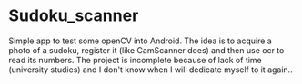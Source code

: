 # Sudoku_scanner
Simple app to test some openCV into Android.
The idea is to acquire a photo of a sudoku, register it (like CamScanner does) and then use ocr to read its numbers.
The project is incomplete because of lack of time (university studies) and I don't know when I will dedicate myself to it again..
